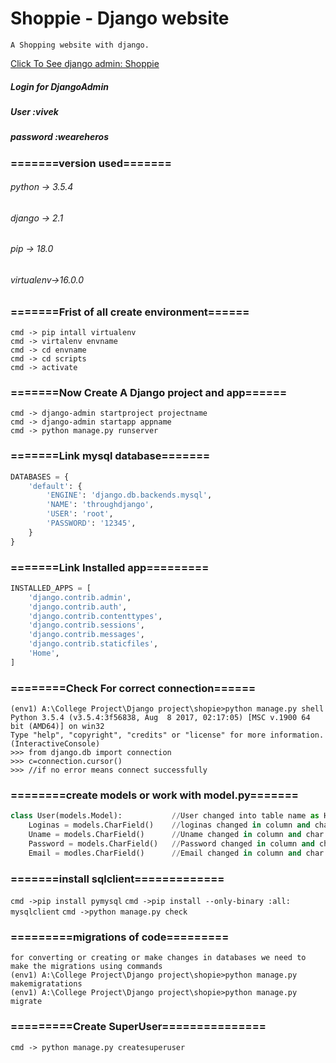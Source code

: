# Shoppie - Django website
    A Shopping website with django.

[Click To See django admin: Shoppie](https://vivekskecher.pythonanywhere.com/admin)

##### Login for DjangoAdmin
##### User :vivek
##### password :weareheros


### =======version used=======

###### python -> 3.5.4
###### django -> 2.1
###### pip    -> 18.0
###### virtualenv->16.0.0

### =======Frist of all create environment======
```shell
cmd -> pip intall virtualenv
cmd -> virtalenv envname
cmd -> cd envname
cmd -> cd scripts
cmd -> activate
```

### =======Now Create A Django project and app======
```shell
cmd -> django-admin startproject projectname
cmd -> django-admin startapp appname
cmd -> python manage.py runserver 
```

### =======Link mysql database=======
```sql
DATABASES = {
    'default': {
        'ENGINE': 'django.db.backends.mysql',
        'NAME': 'throughdjango',
        'USER': 'root',
        'PASSWORD': '12345',
    }
}
```

### =======Link Installed app=========
```python
INSTALLED_APPS = [
    'django.contrib.admin',
    'django.contrib.auth',
    'django.contrib.contenttypes',
    'django.contrib.sessions',
    'django.contrib.messages',
    'django.contrib.staticfiles',
    'Home',
]
```

### ========Check For correct connection======
```shell
(env1) A:\College Project\Django project\shopie>python manage.py shell
Python 3.5.4 (v3.5.4:3f56838, Aug  8 2017, 02:17:05) [MSC v.1900 64 bit (AMD64)] on win32
Type "help", "copyright", "credits" or "license" for more information.
(InteractiveConsole)
>>> from django.db import connection
>>> c=connection.cursor()
>>> //if no error means connect successfully
```

### ========create models or work with model.py=======
```python
class User(models.Model):           //User changed into table name as Home_User
    Loginas = models.CharField()    //loginas changed in column and char is input type
    Uname = models.CharField()      //Uname changed in column and char is input type
    Password = models.CharField()   //Password changed in column and char is input type
    Email = modles.CharField()      //Email changed in column and char is input type
```

### =======install sqlclient=============

`cmd ->pip install pymysql`
`cmd ->pip install --only-binary :all: mysqlclient`
`cmd ->python manage.py check`


### =========migrations of code=========
```shell
for converting or creating or make changes in databases we need to make the migrations using commands
(env1) A:\College Project\Django project\shopie>python manage.py makemigratations
(env1) A:\College Project\Django project\shopie>python manage.py migrate
```

### =========Create SuperUser===============
`cmd -> python manage.py createsuperuser`
